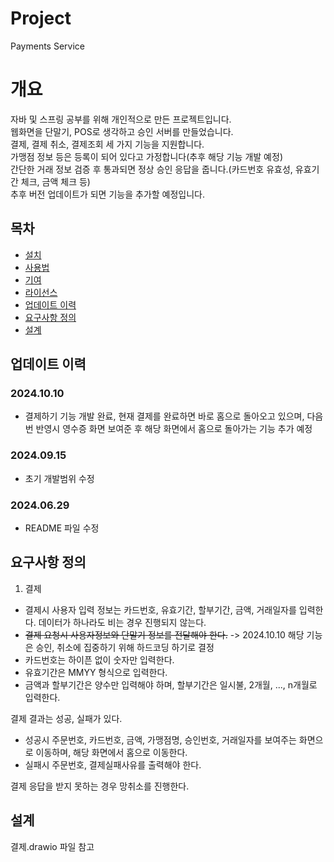 # Project
Payments Service

# 개요
자바 및 스프링 공부를 위해 개인적으로 만든 프로젝트입니다.   
웹화면을 단말기, POS로 생각하고 승인 서버를 만들었습니다.   
결제, 결제 취소, 결제조회 세 가지 기능을 지원합니다.   
가맹점 정보 등은 등록이 되어 있다고 가정합니다(추후 해당 기능 개발 예정)   
간단한 거래 정보 검증 후 통과되면 정상 승인 응답을 줍니다.(카드번호 유효성, 유효기간 체크, 금액 체크 등)   
추후 버전 업데이트가 되면 기능을 추가할 예정입니다.   

## 목차
- [설치](#설치)
- [사용법](#사용법)
- [기여](#기여)
- [라이선스](#라이선스)
- [업데이트 이력](#업데이트-이력)
- [요구사항 정의](#요구사항-정의)
- [설계](#설계)


## 업데이트 이력
### 2024.10.10
- 결제하기 기능 개발 완료, 현재 결제를 완료하면 바로 홈으로 돌아오고 있으며, 다음번 반영시 영수증 화면 보여준 후 해당 화면에서 홈으로 돌아가는 기능 추가 예정
### 2024.09.15
- 초기 개발범위 수정
### 2024.06.29 
- README 파일 수정

## 요구사항 정의
1. 결제
  - 결제시 사용자 입력 정보는 카드번호, 유효기간, 할부기간, 금액, 거래일자를 입력한다. 데이터가 하나라도 비는 경우 진행되지 않는다.
  - ~~결제 요청시 사용자정보와 단말기 정보를 전달해야 한다.~~ -> 2024.10.10 해당 기능은 승인, 취소에 집중하기 위해 하드코딩 하기로 결정
  - 카드번호는 하이픈 없이 숫자만 입력한다.   
  - 유효기간은 MMYY 형식으로 입력한다.   
  - 금액과 할부기간은 양수만 입력해야 하며, 할부기간은 일시불, 2개월, ..., n개월로 입력한다.

  결제 결과는 성공, 실패가 있다.</br>
  - 성공시 주문번호, 카드번호, 금액, 가맹점명, 승인번호, 거래일자를 보여주는 화면으로 이동하며, 해당 화면에서 홈으로 이동한다.</br>
  - 실패시 주문번호, 결제실패사유를 출력해야 한다.</br>

  결제 응답을 받지 못하는 경우 망취소를 진행한다.

## 설계
결제.drawio 파일 참고
